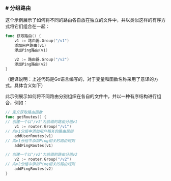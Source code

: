 ### # 分组路由

这个示例展示了如何将不同的路由各自放在独立的文件中，并以类似这样的有序方式将它们组合在一起：

```go
func 获取路由() {
	v1 := 路由器.Group("/v1")
	添加用户路由(v1)
	添加Ping路由(v1)

	v2 := 路由器.Group("/v2")
	添加Ping路由(v2)
}
```

（翻译说明：上述代码是Go语言编写的，对于变量和函数名称采用了意译的方式。具体含义如下）

此示例展示如何将不同路由分别组织在各自的文件中，并以一种有序结构进行组合，例如：

```go
// 定义获取路由函数
func getRoutes() {
// 创建一个以"/v1"为前缀的路由分组v1
	v1 := router.Group("/v1")
// 向v1分组中添加用户相关的路由规则
	addUserRoutes(v1)
// 向v1分组中添加Ping相关的路由规则
	addPingRoutes(v1)

// 创建一个以"/v2"为前缀的路由分组v2
	v2 := router.Group("/v2")
// 向v2分组中添加Ping相关的路由规则
	addPingRoutes(v2)
}
```

